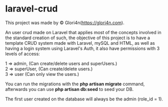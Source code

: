 # laravel-crud
This project was made by © Glori4n(https://glori4n.com).

An user crud made on Laravel that applies most of the concepts involved in the standard creation of such, the objective of this project is to have a template CRUD system made with Laravel, mySQL and HTML, as well as having a login system using Laravel's Auth, it also have permissions with 3 levels of access:

1 => admin, (Can create/delete users and superUsers.)<br>
2 => superUser, (Can create/delete users.)<br>
3 => user (Can only view the users.)<br>

You can run the migrations with the <b>php artisan migrate</b> command, afterwards you can use <b>php artisan db:seed</b> to seed your DB.

The first user created on the database will always be the admin (role_id = 1).
